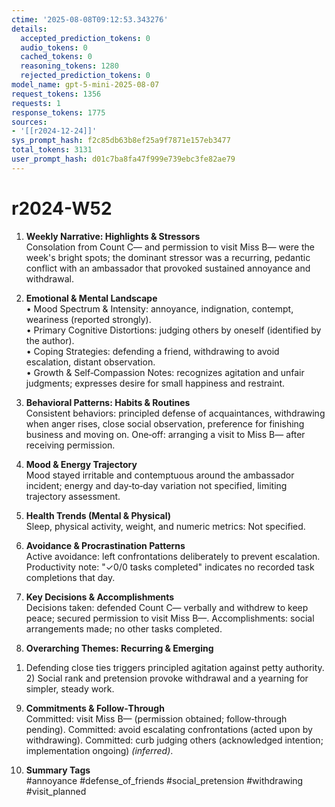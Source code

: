 ```yaml
---
ctime: '2025-08-08T09:12:53.343276'
details:
  accepted_prediction_tokens: 0
  audio_tokens: 0
  cached_tokens: 0
  reasoning_tokens: 1280
  rejected_prediction_tokens: 0
model_name: gpt-5-mini-2025-08-07
request_tokens: 1356
requests: 1
response_tokens: 1775
sources:
- '[[r2024-12-24]]'
sys_prompt_hash: f2c85db63b8ef25a9f7871e157eb3477
total_tokens: 3131
user_prompt_hash: d01c7ba8fa47f999e739ebc3fe82ae79
---
```

# r2024-W52

1. **Weekly Narrative: Highlights & Stressors**  
Consolation from Count C— and permission to visit Miss B— were the week's bright spots; the dominant stressor was a recurring, pedantic conflict with an ambassador that provoked sustained annoyance and withdrawal.

2. **Emotional & Mental Landscape**  
• Mood Spectrum & Intensity: annoyance, indignation, contempt, weariness (reported strongly).  
• Primary Cognitive Distortions: judging others by oneself (identified by the author).  
• Coping Strategies: defending a friend, withdrawing to avoid escalation, distant observation.  
• Growth & Self‑Compassion Notes: recognizes agitation and unfair judgments; expresses desire for small happiness and restraint.

3. **Behavioral Patterns: Habits & Routines**  
Consistent behaviors: principled defense of acquaintances, withdrawing when anger rises, close social observation, preference for finishing business and moving on. One‑off: arranging a visit to Miss B— after receiving permission.

4. **Mood & Energy Trajectory**  
Mood stayed irritable and contemptuous around the ambassador incident; energy and day‑to‑day variation not specified, limiting trajectory assessment.

5. **Health Trends (Mental & Physical)**  
Sleep, physical activity, weight, and numeric metrics: Not specified.

6. **Avoidance & Procrastination Patterns**  
Active avoidance: left confrontations deliberately to prevent escalation. Productivity note: "✓0/0 tasks completed" indicates no recorded task completions that day.

7. **Key Decisions & Accomplishments**  
Decisions taken: defended Count C— verbally and withdrew to keep peace; secured permission to visit Miss B—. Accomplishments: social arrangements made; no other tasks completed.

8. **Overarching Themes: Recurring & Emerging**  
1) Defending close ties triggers principled agitation against petty authority. 2) Social rank and pretension provoke withdrawal and a yearning for simpler, steady work.

9. **Commitments & Follow‑Through**  
Committed: visit Miss B— (permission obtained; follow‑through pending). Committed: avoid escalating confrontations (acted upon by withdrawing). Committed: curb judging others (acknowledged intention; implementation ongoing) *(inferred)*.

10. **Summary Tags**  
#annoyance #defense_of_friends #social_pretension #withdrawing #visit_planned